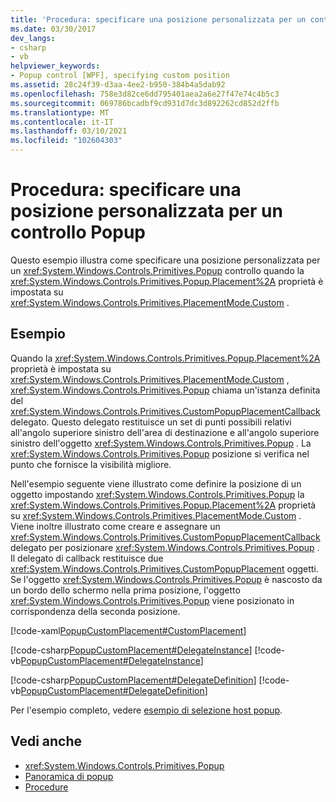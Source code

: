 ```yaml
---
title: 'Procedura: specificare una posizione personalizzata per un controllo Popup'
ms.date: 03/30/2017
dev_langs:
- csharp
- vb
helpviewer_keywords:
- Popup control [WPF], specifying custom position
ms.assetid: 28c24f39-d3aa-4ee2-b950-384b4a5dab92
ms.openlocfilehash: 758e3d82ce6dd795401aea2a6e27f47e74c4b5c3
ms.sourcegitcommit: 069786bcadbf9cd931d7dc3d892262cd852d2ffb
ms.translationtype: MT
ms.contentlocale: it-IT
ms.lasthandoff: 03/10/2021
ms.locfileid: "102604303"
---
```

# <a name="how-to-specify-a-custom-popup-position"></a>Procedura: specificare una posizione personalizzata per un controllo Popup
Questo esempio illustra come specificare una posizione personalizzata per un <xref:System.Windows.Controls.Primitives.Popup> controllo quando la <xref:System.Windows.Controls.Primitives.Popup.Placement%2A> proprietà è impostata su <xref:System.Windows.Controls.Primitives.PlacementMode.Custom> .  
  
## <a name="example"></a>Esempio  
 Quando la <xref:System.Windows.Controls.Primitives.Popup.Placement%2A> proprietà è impostata su <xref:System.Windows.Controls.Primitives.PlacementMode.Custom> , <xref:System.Windows.Controls.Primitives.Popup> chiama un'istanza definita del <xref:System.Windows.Controls.Primitives.CustomPopupPlacementCallback> delegato. Questo delegato restituisce un set di punti possibili relativi all'angolo superiore sinistro dell'area di destinazione e all'angolo superiore sinistro dell'oggetto <xref:System.Windows.Controls.Primitives.Popup> . La <xref:System.Windows.Controls.Primitives.Popup> posizione si verifica nel punto che fornisce la visibilità migliore.  
  
 Nell'esempio seguente viene illustrato come definire la posizione di un oggetto impostando <xref:System.Windows.Controls.Primitives.Popup> la <xref:System.Windows.Controls.Primitives.Popup.Placement%2A> proprietà su <xref:System.Windows.Controls.Primitives.PlacementMode.Custom> . Viene inoltre illustrato come creare e assegnare un <xref:System.Windows.Controls.Primitives.CustomPopupPlacementCallback> delegato per posizionare <xref:System.Windows.Controls.Primitives.Popup> .  Il delegato di callback restituisce due <xref:System.Windows.Controls.Primitives.CustomPopupPlacement> oggetti.  Se l'oggetto <xref:System.Windows.Controls.Primitives.Popup> è nascosto da un bordo dello schermo nella prima posizione, l'oggetto <xref:System.Windows.Controls.Primitives.Popup> viene posizionato in corrispondenza della seconda posizione.  
  
 [!code-xaml[PopupCustomPlacement#CustomPlacement](~/samples/snippets/csharp/VS_Snippets_Wpf/PopupCustomPlacement/CSharp/Window1.xaml#customplacement)]  
  
 [!code-csharp[PopupCustomPlacement#DelegateInstance](~/samples/snippets/csharp/VS_Snippets_Wpf/PopupCustomPlacement/CSharp/Window1.xaml.cs#delegateinstance)]
 [!code-vb[PopupCustomPlacement#DelegateInstance](~/samples/snippets/visualbasic/VS_Snippets_Wpf/PopupCustomPlacement/visualbasic/window1.xaml.vb#delegateinstance)]  
  
 [!code-csharp[PopupCustomPlacement#DelegateDefinition](~/samples/snippets/csharp/VS_Snippets_Wpf/PopupCustomPlacement/CSharp/Window1.xaml.cs#delegatedefinition)]
 [!code-vb[PopupCustomPlacement#DelegateDefinition](~/samples/snippets/visualbasic/VS_Snippets_Wpf/PopupCustomPlacement/visualbasic/window1.xaml.vb#delegatedefinition)]  
  
 Per l'esempio completo, vedere [esempio di selezione host popup](https://github.com/dotnet/docs-desktop/tree/main/dotnet-desktop-guide/samples/snippets/csharp/VS_Snippets_Wpf/PopupPositionSnippet/CS).  
  
## <a name="see-also"></a>Vedi anche

- <xref:System.Windows.Controls.Primitives.Popup>
- [Panoramica di popup](popup-overview.md)
- [Procedure](popup-how-to-topics.md)

